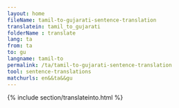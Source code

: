 ```yaml
---
layout: home
fileName: tamil-to-gujarati-sentence-translation
translatein: tamil_to_gujarati
folderName : translate
lang: ta
from: ta
to: gu
langname: tamil-to
permalink: /ta/tamil-to-gujarati-sentence-translation
tool: sentence-translations
matchurls: en&&ta&&gu
---
```

{% include section/translateinto.html %}
